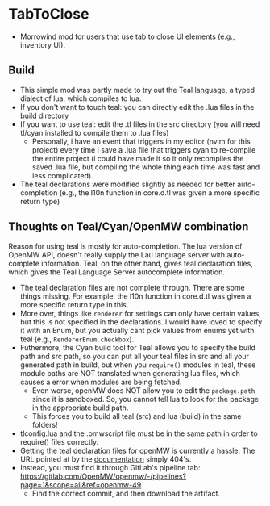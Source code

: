 # TabToClose

- Morrowind mod for users that use tab to close UI elements (e.g., inventory UI).


## Build

- This simple mod was partly made to try out the Teal language, a typed dialect of lua, which compiles to lua.
- If you don't want to touch teal: you can directly edit the .lua files in the build directory 
- If you want to use teal: edit the .tl files in the src directory (you will need tl/cyan installed to compile them to .lua files)
    - Personally, i have an event that triggers in my editor (nvim for this project) every time I save a .lua file that triggers cyan to re-compile the entire project (i could have made it so it only recompiles the saved .lua file, but compiling the whole thing each time was fast and less complicated).
- The teal declarations were modified slightly as needed for better auto-completion (e.g., the l10n function in core.d.tl was given a more specific return type)

## Thoughts on Teal/Cyan/OpenMW combination

Reason for using teal is mostly for auto-completion. The lua version of OpenMW API, doesn't really supply the Lau language server with auto-complete information. Teal, on the other hand, gives teal declaration files, which gives the Teal Language Server autocomplete information.
- The teal declaration files are not complete through. There are some things missing. For example. the l10n function in core.d.tl was given a more specific return type in this.
- More over, things like `renderer` for settings can only have certain values, but this is not specified in the declarations. I would have loved to specify it with an Enum, but you actually cant pick values from enums yet with teal (e.g., `RendererEnum.checkbox`).
- Futhermore, the Cyan build tool for Teal allows you to specify the build path and src path, so you can put all your teal files in src and all your generated path in build, but when you `require()` modules in teal, these module paths are NOT translated when generating lua files, which causes a error when modules are being fetched.
    - Even worse, openMW does NOT allow you to edit the `package.path` since it is sandboxed. So, you cannot tell lua to look for the package in the appropriate build path.
    - This forces you to build all teal (src) and lua (build) in the same folders!
- tlconfig.lua and the .omwscript file must be in the same path in order to require() files correctly.
- Getting the teal declaration files for openMW is currently a hassle. The URL pointed at by the [documentation](https://openmw.readthedocs.io/en/openmw-0.49.0/reference/lua-scripting/teal.html) simply 404's.
- Instead, you must find it through GitLab's pipeline tab: https://gitlab.com/OpenMW/openmw/-/pipelines?page=1&scope=all&ref=openmw-49
    - Find the correct commit, and then download the artifact.
